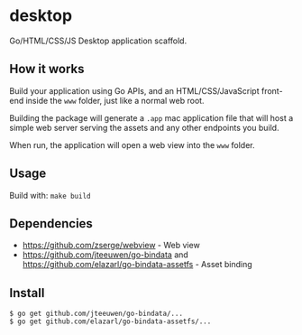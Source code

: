 # desktop

Go/HTML/CSS/JS Desktop application scaffold.

## How it works

Build your application using Go APIs, and an HTML/CSS/JavaScript front-end
inside the `www` folder, just like a normal web root.

Building the package will generate a `.app` mac application file that will
host a simple web server serving the assets and any other endpoints you build.

When run, the application will open a web view into the `www` folder.

## Usage

Build with: `make build`

## Dependencies

* https://github.com/zserge/webview - Web view
* https://github.com/jteeuwen/go-bindata and https://github.com/elazarl/go-bindata-assetfs - Asset binding

## Install

```
$ go get github.com/jteeuwen/go-bindata/...
$ go get github.com/elazarl/go-bindata-assetfs/...
```
